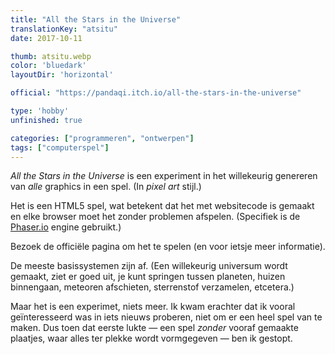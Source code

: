 ```yaml
---
title: "All the Stars in the Universe"
translationKey: "atsitu"
date: 2017-10-11

thumb: atsitu.webp
color: 'bluedark'
layoutDir: 'horizontal'

official: "https://pandaqi.itch.io/all-the-stars-in-the-universe"

type: 'hobby'
unfinished: true

categories: ["programmeren", "ontwerpen"]
tags: ["computerspel"]
---
```


_All the Stars in the Universe_ is een experiment in het willekeurig genereren van _alle_ graphics in een spel. (In _pixel art_ stijl.)

Het is een HTML5 spel, wat betekent dat het met websitecode is gemaakt en elke browser moet het zonder problemen afspelen. (Specifiek is de [Phaser.io](https://phaser.io) engine gebruikt.)

Bezoek de officiële pagina om het te spelen (en voor ietsje meer informatie).

De meeste basissystemen zijn af. (Een willekeurig universum wordt gemaakt, ziet er goed uit, je kunt springen tussen planeten, huizen binnengaan, meteoren afschieten, sterrenstof verzamelen, etcetera.)

Maar het is een experimet, niets meer. Ik kwam erachter dat ik vooral geïnteresseerd was in iets nieuws proberen, niet om er een heel spel van te maken. Dus toen dat eerste lukte &mdash; een spel _zonder_ vooraf gemaakte plaatjes, waar alles ter plekke wordt vormgegeven &mdash; ben ik gestopt.